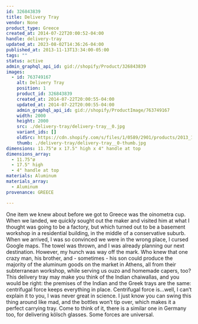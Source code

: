 ```yaml
---
id: 326843839
title: Delivery Tray
vendor: None
product_type: Greece
created_at: 2014-07-22T20:00:52-04:00
handle: delivery-tray
updated_at: 2023-08-02T14:36:26-04:00
published_at: 2013-11-13T13:34:00-05:00
tags: ""
status: active
admin_graphql_api_id: gid://shopify/Product/326843839
images:
  - id: 763749167
    alt: Delivery Tray
    position: 1
    product_id: 326843839
    created_at: 2014-07-22T20:00:55-04:00
    updated_at: 2014-07-22T20:00:55-04:00
    admin_graphql_api_id: gid://shopify/ProductImage/763749167
    width: 2000
    height: 2000
    src: ./delivery-tray/delivery-tray__0.jpg
    variant_ids: []
    oldSrc: https://cdn.shopify.com/s/files/1/0589/2901/products/2013_11_09_Kiosk_1277.jpeg?v=1406073655
    thumb: ./delivery-tray/delivery-tray__0-thumb.jpg
dimensions: 11.75"ø x 17.5" high x 4" handle at top
dimensions_array:
  - 11.75"ø
  - 17.5" high
  - 4" handle at top
materials: Aluminum
materials_array:
  - Aluminum
provenance: GREECE

---
```


One item we knew about before we got to Greece was the oinometra cup. When we landed, we quickly sought out the maker and visited him at what I thought was going to be a factory, but which turned out to be a basement workshop in a residential building, in the middle of a conservative suburb. When we arrived, I was so convinced we were in the wrong place, I cursed Google maps. The towel was thrown, and I was already planning our next destination. However, my hunch was way off the mark. Who knew that one crazy man, his brother, and \- sometimes \- his son could produce the majority of the aluminum goods on the market in Athens, all from their subterranean workshop, while serving us ouzo and homemade capers, too? This delivery tray may make you think of the Indian chaiwallas, and you would be right: the premises of the Indian and the Greek trays are the same: centrifugal force keeps everything in place. Centrifugal force is...well, I can’t explain it to you, I was never great in science. I just know you can swing this thing around like mad, and the bottles won’t tip over, which makes it a perfect carrying tray. Come to think of it, there is a similar one in Germany too, for delivering kölsch glasses. Some forces are universal.